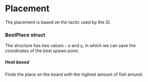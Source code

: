 # Placement

The placement is based on the tactic used by the SI.

### BestPlace struct

The structure has two values - x and y, in which we can save the coordinates of the best spawn point.

##### Heat based

Finds the place on the board with the highest amount of fish around.

